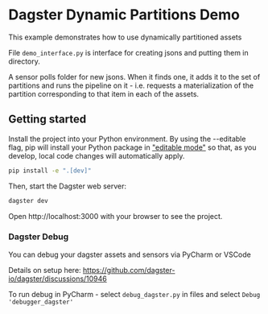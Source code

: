 # Dagster Dynamic Partitions Demo

This example demonstrates how to use dynamically partitioned assets

File `demo_interface.py` is interface for creating jsons and putting them in directory.

A sensor polls folder for new jsons. 
When it finds one, it adds it to the set of partitions and runs the pipeline on it - i.e. requests a materialization of the partition corresponding to that item in each of the assets.

## Getting started

Install the project into your Python environment. By using the --editable flag, pip will install your Python package in ["editable mode"](https://pip.pypa.io/en/latest/topics/local-project-installs/#editable-installs) so that, as you develop, local code changes will automatically apply.

```bash
pip install -e ".[dev]"
```

Then, start the Dagster web server:

```bash
dagster dev
```

Open http://localhost:3000 with your browser to see the project.

### Dagster Debug 

You can debug your dagster assets and sensors via PyCharm or VSCode

Details on setup here:
https://github.com/dagster-io/dagster/discussions/10946

To run debug in PyCharm - select `debug_dagster.py` in files and select `Debug 'debugger_dagster'`
